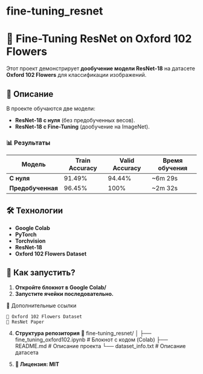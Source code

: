 # fine-tuning_resnet
# 🌸 Fine-Tuning ResNet on Oxford 102 Flowers

Этот проект демонстрирует **дообучение модели ResNet-18** на датасете **Oxford 102 Flowers** для классификации изображений.

## 🚀 Описание
В проекте обучаются две модели:
- **ResNet-18 с нуля** (без предобученных весов).
- **ResNet-18 с Fine-Tuning** (дообучение на ImageNet).

### 📊 **Результаты**
| Модель              | Train Accuracy | Valid Accuracy | Время обучения |
|---------------------|---------------|---------------|----------------|
| **С нуля**         | 91.49%         | 94.44%        | ~6m 29s        |
| **Предобученная**  | 96.45%         | 100%          | ~2m 32s        |

## 🛠️ **Технологии**
- **Google Colab**
- **PyTorch**
- **Torchvision**
- **ResNet-18**
- **Oxford 102 Flowers Dataset**

## 📌 **Как запустить?**
1. **Откройте блокнот в Google Colab/**
2. **Запустите ячейки последовательно.**

🔗 Дополнительные ссылки

    📄 Oxford 102 Flowers Dataset
    📜 ResNet Paper

4. **Структура репозитория**
📂 fine-tuning_resnet/
│
├── fine_tuning_oxford102.ipynb  # Блокнот с кодом (Colab)
├── README.md                    # Описание проекта
└── dataset_info.txt              # Описание датасета

5. **📝 Лицензия: MIT**
